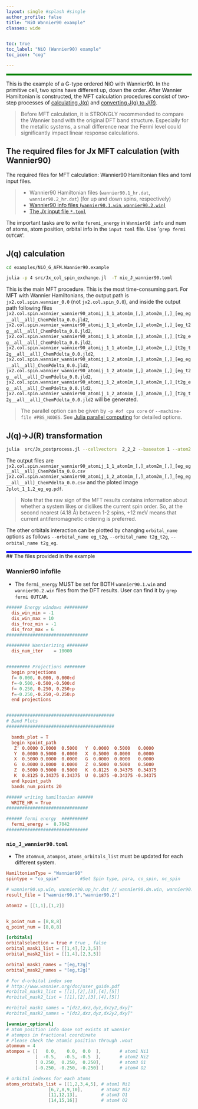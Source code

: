 ```yaml
---
layout: single #splash #single
author_profile: false
title: "NiO Wannier90 example"
classes: wide


toc: true
toc_label: "NiO (Wannier90) example"
toc_icon: "cog"

---
```


<style>
.color-box-green{
    background-color: green;
    height: 5px
}
</style>

<html>
<div class="color-box-green"></div>
</html>

This is the example of a G-type ordered NiO with Wannier90.
In the primitive cell, two spins have different up, down the order.
After Wannier Hamiltonian is constructed, the MFT calculation procedures consist of two-step processes of [calculating J(q)](#jq-calculation) and [converting J(q) to J(R)](#jq-jr-transformation).

> Before MFT calculation, it is STRONGLY recommended to compare the Wannier band with the original DFT band structure. Especially for the metallic systems, a small difference near the Fermi level could significantly impact linear response calculations.

## The required files for Jx MFT calculation (with Wannier90)

The required files for MFT calculation: Wannier90 Hamiltonian files and toml input files.
> - Wannier90 Hamiltonian files  (`wannier90.1_hr.dat`, `wannier90.2_hr.dat`) (for up and down spins, respectively)
> - [Wannier90 info files (`wannier90.1.win`, `wannier90.2.win`)](#wannier90-infofile)
> - [The *Jx* input file `*.toml`](#nio_J_wannier90.toml)

The important tasks are to write `feremi_energy` in `Wannier90 info` and num of atoms, atom position, orbital info in the `input toml` file. Use '`grep fermi OUTCAR`'.



## J(q) calculation

```bash
cd examples/NiO_G_AFM.Wannier90.example
```

```bash
julia -p 4 src/Jx_col_spin_exchange.jl  -T nio_J_wannier90.toml
```

This is the main MFT procedure. 
This is the most time-consuming part.
For MFT with Wannier Hamiltonians, the output path is `jx2.col.spin.wannier_0.0` (not `jx2.col.spin_0.0`),
 and inside the output path following files 
 `jx2.col.spin.wannier_wannier90_atomij_1_1_atom1m_[,]_atom2m_[,]_[eg_eg__all__all]_ChemPdelta_0.0.jld2`, `jx2.col.spin.wannier_wannier90_atomij_1_1_atom1m_[,]_atom2m_[,]_[eg_t2g__all__all]_ChemPdelta_0.0.jld2`, `jx2.col.spin.wannier_wannier90_atomij_1_1_atom1m_[,]_atom2m_[,]_[t2g_eg__all__all]_ChemPdelta_0.0.jld2`, `jx2.col.spin.wannier_wannier90_atomij_1_1_atom1m_[,]_atom2m_[,]_[t2g_t2g__all__all]_ChemPdelta_0.0.jld2`, `jx2.col.spin.wannier_wannier90_atomij_1_2_atom1m_[,]_atom2m_[,]_[eg_eg__all__all]_ChemPdelta_0.0.jld2`, `jx2.col.spin.wannier_wannier90_atomij_1_2_atom1m_[,]_atom2m_[,]_[eg_t2g__all__all]_ChemPdelta_0.0.jld2`,
`jx2.col.spin.wannier_wannier90_atomij_1_2_atom1m_[,]_atom2m_[,]_[t2g_eg__all__all]_ChemPdelta_0.0.jld2`, `jx2.col.spin.wannier_wannier90_atomij_1_2_atom1m_[,]_atom2m_[,]_[t2g_t2g__all__all]_ChemPdelta_0.0.jld2`
  will be generated.


> The parallel option can be given by `-p #of cpu core` or `--machine-file #PBS_NODES`. See [Julia parallel computing](https://docs.julialang.org/en/v1/manual/parallel-computing/#Starting-and-managing-worker-processes-1) for detailed options.

## J(q)->J(R) transformation
```bash
julia  src/Jx_postprocess.jl --cellvectors  2_2_2 --baseatom 1 --atom2 1,2 --orbital_name eg_eg  jx2.col.spin.wannier_0.0
```

The output files are `jx2.col.spin.wannier_wannier90_atomij_1_1_atom1m_[,]_atom2m_[,]_[eg_eg__all__all]_ChemPdelta_0.0.csv`
`jx2.col.spin.wannier_wannier90_atomij_1_2_atom1m_[,]_atom2m_[,]_[eg_eg__all__all]_ChemPdelta_0.0.csv` and the ploted image `Jplot_1_1,2_eg_eg.pdf`.
> Note that the raw sign of the MFT results contains information about whether a system likes or dislikes the current spin order. So, at the second nearest (4.18 Å) between 1-2 spins, +12 meV means that current antiferromagnetic ordering is preferred.


The other orbitals interaction can be plotted by changing `orbital_name` options as follows `--orbital_name eg_t2g`, `--orbital_name t2g_t2g`, `--orbital_name t2g_eg`.

<style>
.color-box-blue{
    background-color: blue;
    height: 5px
}
</style>

<html>
<div class="color-box-blue"></div>
</html>
## The files provided in the example


### Wannier90 infofile
 
 * The `fermi_energy` MUST be set for BOTH `wannier90.1.win` and `wannier90.2.win` files from the DFT results. User can find it by `grep fermi OUTCAR`.




```toml
###### Energy windows #########
  dis_win_min = -1
  dis_win_max = 10
  dis_froz_min = -1
  dis_froz_max = 6
###############################

######### Wannierizing ########
  dis_num_iter    = 10000


######### Projections ########
  begin projections
  f= 0.000, 0.000, 0.000:d
  f=-0.500,-0.500,-0.500:d
  f= 0.250, 0.250, 0.250:p
  f=-0.250,-0.250,-0.250:p
  end projections


#########################################
# Band Plots
#########################################

  bands_plot = T
  begin kpoint_path
   Z' 0.0000 0.0000  0.5000   Y  0.0000  0.5000   0.0000
   Y  0.0000 0.5000  0.0000   X  0.5000  0.0000   0.0000
   X  0.5000 0.0000  0.0000   G  0.0000  0.0000   0.0000
   G  0.0000 0.0000  0.0000   Z  0.5000  0.5000   0.5000
   Z  0.5000 0.5000  0.5000   K  0.8125  0.34375  0.34375
   K  0.8125 0.34375 0.34375  U  0.1875 -0.34375 -0.34375
  end kpoint_path
  bands_num_points 20

###### writing hamiltonian ######
  WRITE_HR = True
###############################

###### fermi energy  ##########
  fermi_energy =  8.7042
###############################
```

###  `nio_J_wannier90.toml`

 * The `atomnum`, `atompos`, `atoms_orbitals_list` must be updated for each different system.

```toml
HamiltonianType = "Wannier90"
spintype = "co_spin"        #Set Spin type, para, co_spin, nc_spin

# wannier90.up.win, wannier90.up_hr.dat // wannier90.dn.win, wannier90.dn_hr.dat files are required.
result_file = ["wannier90.1","wannier90.2"]

atom12 = [[1,1],[1,2]]


k_point_num = [8,8,8]
q_point_num = [8,8,8]

[orbitals]
orbitalselection = true # true , false
orbital_mask1_list = [[1,4],[2,3,5]]
orbital_mask2_list = [[1,4],[2,3,5]]

orbital_mask1_names = "[eg,t2g]"
orbital_mask2_names = "[eg,t2g]"

# For d-orbital index see
# http://www.wannier.org/doc/user_guide.pdf
#orbital_mask1_list = [[1],[2],[3],[4],[5]]
#orbital_mask2_list = [[1],[2],[3],[4],[5]]

#orbital_mask1_names = "[dz2,dxz,dyz,dx2y2,dxy]"
#orbital_mask2_names = "[dz2,dxz,dyz,dx2y2,dxy]"

[wannier_optional]
# atom position info dose not exists at wannier
# atompos in fractional coordinate
# Please check the atomic position through .wout
atomnum = 4
atompos = [[   0.0,    0.0,  0.0  ],       # atom1 Ni1
           [  -0.5,   -0.5, -0.5  ],       # atom2 Ni2
           [ 0.250,  0.250,  0.250],       # atom3 O1
           [-0.250, -0.250, -0.250] ]      # atom4 O2

# orbital indexes for each atoms
atoms_orbitals_list = [[1,2,3,4,5], # atom1 Ni1
                [6,7,8,9,10],       # atom2 Ni2
                [11,12,13],         # atom3 O1
                [14,15,16]]         # atom4 O2

```